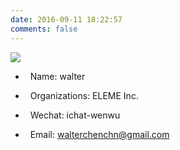 ```yaml
---
date: 2016-09-11 18:22:57 
comments: false
---
```


<img src="http://hbfile.b0.upaiyun.com/img/home/banner/831ddeb7a10db97ef41fa64f694d3def0d4bb34012cedb">

*   <span class="fa fa-user"></span>&nbsp; Name: walter

*   <span class="fa fa-users"></span>&nbsp; Organizations:  ELEME Inc.
<!--[![ELEME Inc.](../images/logo.png)](https://github.com/eleme)
-->

*   <span class="fa fa-wechat"></span>&nbsp; Wechat: ichat-wenwu

*   <span class="far fa-envelope"></span>&nbsp; Email: walterchenchn@gmail.com